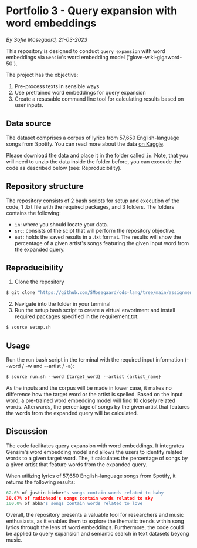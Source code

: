 # Portfolio 3 - Query expansion with word embeddings
*By Sofie Mosegaard, 21-03-2023*

This repository is designed to conduct ```query expansion``` with word embeddings via ```Gensim```'s word embedding model ('glove-wiki-gigaword-50').

The project has the objective:
1.  Pre-process texts in sensible ways
2.  Use pretrained word embeddings for query expansion
3.  Create a resusable command line tool for calculating results based on user inputs.

## Data source

The dataset comprises a corpus of lyrics from 57,650 English-language songs from Spotify. You can read more about the data [on Kaggle](https://www.kaggle.com/datasets/joebeachcapital/57651-spotify-songs).

Please download the data and place it in the folder called ```in```. Note, that you will need to unzip the data inside the folder before, you can execude the code as described below (see: Reproducibility).

## Repository structure

The repository consists of 2 bash scripts for setup and execution of the code, 1 .txt file with the required packages, and 3 folders. The folders contains the following:

-   ```in```: where you should locate your data.
-   ```src```: consists of the scipt that will perform the repository  objective.
-   ```out```: holds the saved results in a .txt format. The results will show the percentage of a given artist's songs featuring the given input word from the expanded query.

## Reproducibility

1.  Clone the repository
```python
$ git clone "https://github.com/SMosegaard/cds-lang/tree/main/assignments/assignment-3"
```
2.  Navigate into the folder in your terminal
3.  Run the setup bash script to create a virtual envoriment and install required packages specified in the requirement.txt:
```python
$ source setup.sh
```

## Usage

Run the run bash script in the terminal with the required input information (--word / -w and --artist / -a):
```python
$ source run.sh --word {target_word} --artist {artist_name}
```
As the inputs and the corpus will be made in lower case, it makes no difference how the target word or the artist is spelled.
Based on the input word, a pre-trained word embedding model will find 10 closely related words. Afterwards, the percentage of songs by the given artist that features the words from the expanded query will be calculated. 

## Discussion

The code facilitates query expansion with word embeddings. It integrates Gensim's word embedding model and allows the users to identify related words to a given target word. The, it calculates the percentage of songs by a given artist that feature words from the expanded query.

When utilizing lyrics of 57,650 English-language songs from Spotify, it returns the following results:

```python
62.6% of justin bieber's songs contain words related to baby 
30.67% of radiohead's songs contain words related to sky
100.0% of abba's songs contain words related to love

```
Overall, the repository presents a valuable tool for researchers and music enthusiasts, as it enables them to explore the thematic trends within song lyrics through the lens of word embeddings. Furthermore, the code could be applied to query expansion and semantic search in text datasets beyong music.
